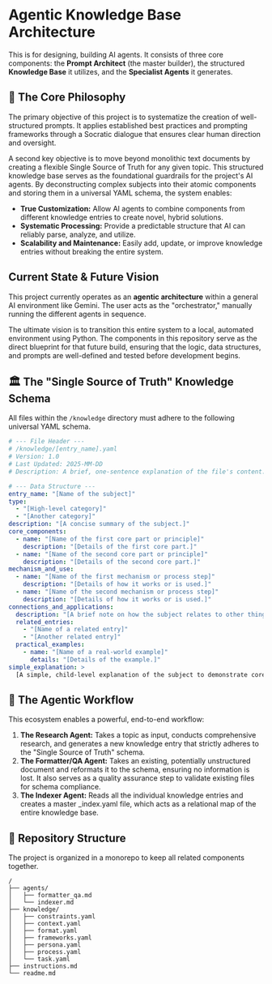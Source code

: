 # Agentic Knowledge Base Architecture

This is for designing, building AI agents. It consists of three core components: the **Prompt Architect** (the master builder), the structured **Knowledge Base** it utilizes, and the **Specialist Agents** it generates.

## 🚀 The Core Philosophy

The primary objective of this project is to systematize the creation of well-structured prompts. It applies established best practices and prompting frameworks through a Socratic dialogue that ensures clear human direction and oversight.

A second key objective is to move beyond monolithic text documents by creating a flexible Single Source of Truth for any given topic. This structured knowledge base serves as the foundational guardrails for the project's AI agents. By deconstructing complex subjects into their atomic components and storing them in a universal YAML schema, the system enables:

-   **True Customization:** Allow AI agents to combine components from different knowledge entries to create novel, hybrid solutions.
-   **Systematic Processing:** Provide a predictable structure that AI can reliably parse, analyze, and utilize.
-   **Scalability and Maintenance:** Easily add, update, or improve knowledge entries without breaking the entire system.

## Current State & Future Vision

This project currently operates as an **agentic architecture** within a general AI environment like Gemini. The user acts as the "orchestrator," manually running the different agents in sequence.

The ultimate vision is to transition this entire system to a local, automated environment using Python. The components in this repository serve as the direct blueprint for that future build, ensuring that the logic, data structures, and prompts are well-defined and tested before development begins.

## 🏛️ The "Single Source of Truth" Knowledge Schema

All files within the `/knowledge` directory must adhere to the following universal YAML schema.

```yaml
# --- File Header ---
# /knowledge/[entry_name].yaml
# Version: 1.0
# Last Updated: 2025-MM-DD
# Description: A brief, one-sentence explanation of the file's content.

# --- Data Structure ---
entry_name: "[Name of the subject]"
type:
  - "[High-level category]"
  - "[Another category]"
description: "[A concise summary of the subject.]"
core_components:
  - name: "[Name of the first core part or principle]"
    description: "[Details of the first core part.]"
  - name: "[Name of the second core part or principle]"
    description: "[Details of the second core part.]"
mechanism_and_use:
  - name: "[Name of the first mechanism or process step]"
    description: "[Details of how it works or is used.]"
  - name: "[Name of the second mechanism or process step]"
    description: "[Details of how it works or is used.]"
connections_and_applications:
  description: "[A brief note on how the subject relates to other things.]"
  related_entries:
    - "[Name of a related entry]"
    - "[Another related entry]"
  practical_examples:
    - name: "[Name of a real-world example]"
      details: "[Details of the example.]"
simple_explanation: >
  [A simple, child-level explanation of the subject to demonstrate core understanding.]
```
## 🤖 The Agentic Workflow
This ecosystem enables a powerful, end-to-end workflow:

1.  **The Research Agent:** Takes a topic as input, conducts comprehensive research, and generates a new knowledge entry that strictly adheres to the "Single Source of Truth" schema.
2.  **The Formatter/QA Agent:** Takes an existing, potentially unstructured document and reformats it to the schema, ensuring no information is lost. It also serves as a quality assurance step to validate existing files for schema compliance.
3.  **The Indexer Agent:** Reads all the individual knowledge entries and creates a master _index.yaml file, which acts as a relational map of the entire knowledge base.

## 📂 Repository Structure
The project is organized in a monorepo to keep all related components together.
```
/
├── agents/
│   ├── formatter_qa.md
│   └── indexer.md
├── knowledge/
│   ├── constraints.yaml
│   ├── context.yaml
│   ├── format.yaml
│   ├── frameworks.yaml
│   ├── persona.yaml
│   ├── process.yaml
│   └── task.yaml
├── instructions.md
└── readme.md
